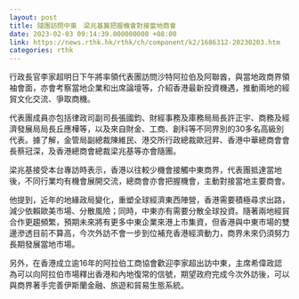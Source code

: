 ```yaml
---
layout: post
title: 隨團訪問中東　梁兆基冀把握機會對接當地商會
date: 2023-02-03 09:14:39.000000000 +08:00
link: https://news.rthk.hk/rthk/ch/component/k2/1686312-20230203.htm
categories: rthk
---
```


行政長官李家超明日下午將率領代表團訪問沙特阿拉伯及阿聯酋，與當地政商界領袖會面，亦會考察當地企業和出席論壇等，介紹香港最新投資機遇，推動兩地的經貿文化交流、爭取商機。

代表團成員亦包括律政司副司長張國鈞、財經事務及庫務局局長許正宇、商務及經濟發展局局長丘應樺等，以及來自財金、工商、創科等不同界別的30多名高級別代表。據了解，金管局副總裁陳維民、港交所行政總裁歐冠昇、香港中華總商會會長蔡冠深，及香港總商會總裁梁兆基等亦會隨團。

梁兆基接受本台專訪時表示，香港以往較少機會接觸中東商界，代表團抵達當地後，不同行業均有機會展開交流，總商會亦會把握機會，主動對接當地主要商會。

他提到，近年的地緣政局變化，重塑全球經濟東西陣營，香港需要積極尋求出路，減少依賴歐美市場、分散風險；同時，中東亦有需要分散全球投資。隨著兩地經貿合作更趨頻繁，預期未來將有更多中東企業來港上市集資，但香港與中東市場的雙邊滲透目前不算高，今次外訪不會一步到位補充香港經濟動力，商界未來仍須努力長期發展當地市場。

另外，在香港成立逾16年的阿拉伯工商協會歡迎李家超出訪中東，主席希偉政認為可以向阿拉伯市場釋出香港和內地復常的信號，期望政府完成今次外訪後，可以與商界著手完善伊斯蘭金融、旅遊和貿易生態系統。
